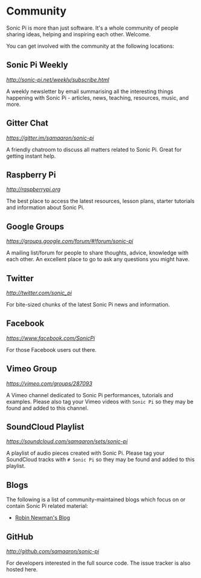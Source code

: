 # Community

Sonic Pi is more than just software. It's a whole community of people sharing ideas, helping  and inspiring each other. Welcome.

You can get involved with the community at the following locations:

## Sonic Pi Weekly
*<http://sonic-pi.net/weekly/subscribe.html>*

A weekly newsletter by email summarising all the interesting things
happening with Sonic Pi - articles, news, teaching, resources, music,
and more.

## Gitter Chat
*<https://gitter.im/samaaron/sonic-pi>*

A friendly chatroom to discuss all matters related to Sonic Pi. Great for getting instant help.

## Raspberry Pi
*<http://raspberrypi.org>*

The best place to access the latest resources, lesson plans, starter tutorials and information about Sonic Pi.

## Google Groups
*<https://groups.google.com/forum/#!forum/sonic-pi>*

A mailing list/forum for people to share thoughts, advice, knowledge with each other. An excellent place to go to ask any questions you might have.

## Twitter
*<http://twitter.com/sonic_pi>*

For bite-sized chunks of the latest Sonic Pi news and information.

## Facebook
*<https://www.facebook.com/SonicPi>*

For those Facebook users out there.

## Vimeo Group
*<https://vimeo.com/groups/287093>*

A Vimeo channel dedicated to Sonic Pi performances, tutorials and
examples. Please also tag your Vimeo videos with `Sonic Pi` so they may
be found and added to this channel.

## SoundCloud Playlist
*<https://soundcloud.com/samaaron/sets/sonic-pi>*

A playlist of audio pieces created with Sonic Pi. Please tag your
SoundCloud tracks with `# Sonic Pi` so they may be found and added to
this playlist.

## Blogs

The following is a list of community-maintained blogs which focus on or
contain Sonic Pi related material:

* [Robin Newman's Blog](https://rbnrpi.wordpress.com)

## GitHub
*<http://github.com/samaaron/sonic-pi>*

For developers interested in the full source code. The issue tracker is also hosted here.
